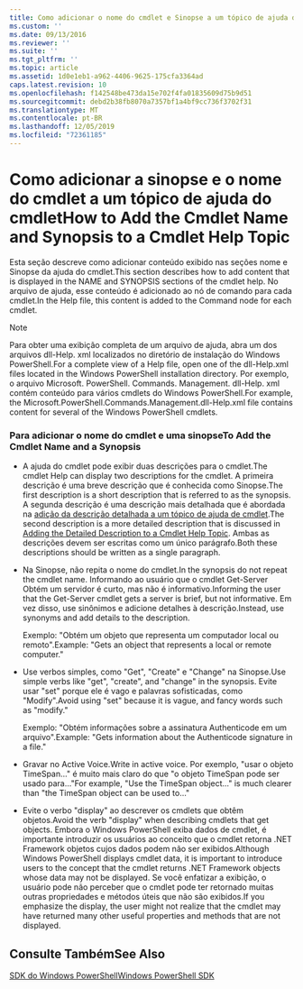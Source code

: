 ```yaml
---
title: Como adicionar o nome do cmdlet e Sinopse a um tópico de ajuda de cmdlet | Microsoft Docs
ms.custom: ''
ms.date: 09/13/2016
ms.reviewer: ''
ms.suite: ''
ms.tgt_pltfrm: ''
ms.topic: article
ms.assetid: 1d0e1eb1-a962-4406-9625-175cfa3364ad
caps.latest.revision: 10
ms.openlocfilehash: f142548be473da15e702f4fa01835609d75b9d51
ms.sourcegitcommit: debd2b38fb8070a7357bf1a4bf9cc736f3702f31
ms.translationtype: MT
ms.contentlocale: pt-BR
ms.lasthandoff: 12/05/2019
ms.locfileid: "72361185"
---
```

# <a name="how-to-add-the-cmdlet-name-and-synopsis-to-a-cmdlet-help-topic"></a><span data-ttu-id="e8d69-102">Como adicionar a sinopse e o nome do cmdlet a um tópico de ajuda do cmdlet</span><span class="sxs-lookup"><span data-stu-id="e8d69-102">How to Add the Cmdlet Name and Synopsis to a Cmdlet Help Topic</span></span>

<span data-ttu-id="e8d69-103">Esta seção descreve como adicionar conteúdo exibido nas seções nome e Sinopse da ajuda do cmdlet.</span><span class="sxs-lookup"><span data-stu-id="e8d69-103">This section describes how to add content that is displayed in the NAME and SYNOPSIS sections of the cmdlet help.</span></span> <span data-ttu-id="e8d69-104">No arquivo de ajuda, esse conteúdo é adicionado ao nó de comando para cada cmdlet.</span><span class="sxs-lookup"><span data-stu-id="e8d69-104">In the Help file, this content is added to the Command node for each cmdlet.</span></span>

> [!NOTE]
> <span data-ttu-id="e8d69-105">Para obter uma exibição completa de um arquivo de ajuda, abra um dos arquivos dll-Help. xml localizados no diretório de instalação do Windows PowerShell.</span><span class="sxs-lookup"><span data-stu-id="e8d69-105">For a complete view of a Help file, open one of the dll-Help.xml files located in the Windows PowerShell installation directory.</span></span> <span data-ttu-id="e8d69-106">Por exemplo, o arquivo Microsoft. PowerShell. Commands. Management. dll-Help. xml contém conteúdo para vários cmdlets do Windows PowerShell.</span><span class="sxs-lookup"><span data-stu-id="e8d69-106">For example, the Microsoft.PowerShell.Commands.Management.dll-Help.xml file contains content for several of the Windows PowerShell cmdlets.</span></span>

### <a name="to-add-the-cmdlet-name-and-a-synopsis"></a><span data-ttu-id="e8d69-107">Para adicionar o nome do cmdlet e uma sinopse</span><span class="sxs-lookup"><span data-stu-id="e8d69-107">To Add the Cmdlet Name and a Synopsis</span></span>

- <span data-ttu-id="e8d69-108">A ajuda do cmdlet pode exibir duas descrições para o cmdlet.</span><span class="sxs-lookup"><span data-stu-id="e8d69-108">The cmdlet Help can display two descriptions for the cmdlet.</span></span> <span data-ttu-id="e8d69-109">A primeira descrição é uma breve descrição que é conhecida como Sinopse.</span><span class="sxs-lookup"><span data-stu-id="e8d69-109">The first description is a short description that is referred to as the synopsis.</span></span> <span data-ttu-id="e8d69-110">A segunda descrição é uma descrição mais detalhada que é abordada na [adição da descrição detalhada a um tópico de ajuda de cmdlet](./how-to-add-a-cmdlet-description.md).</span><span class="sxs-lookup"><span data-stu-id="e8d69-110">The second description is a more detailed description that is discussed in [Adding the Detailed Description to a Cmdlet Help Topic](./how-to-add-a-cmdlet-description.md).</span></span> <span data-ttu-id="e8d69-111">Ambas as descrições devem ser escritas como um único parágrafo.</span><span class="sxs-lookup"><span data-stu-id="e8d69-111">Both these descriptions should be written as a single paragraph.</span></span>

- <span data-ttu-id="e8d69-112">Na Sinopse, não repita o nome do cmdlet.</span><span class="sxs-lookup"><span data-stu-id="e8d69-112">In the synopsis do not repeat the cmdlet name.</span></span> <span data-ttu-id="e8d69-113">Informando ao usuário que o cmdlet Get-Server Obtém um servidor é curto, mas não é informativo.</span><span class="sxs-lookup"><span data-stu-id="e8d69-113">Informing the user that the Get-Server cmdlet gets a server is brief, but not informative.</span></span> <span data-ttu-id="e8d69-114">Em vez disso, use sinônimos e adicione detalhes à descrição.</span><span class="sxs-lookup"><span data-stu-id="e8d69-114">Instead, use synonyms and add details to the description.</span></span>

  <span data-ttu-id="e8d69-115">Exemplo: "Obtém um objeto que representa um computador local ou remoto".</span><span class="sxs-lookup"><span data-stu-id="e8d69-115">Example: "Gets an object that represents a local or remote computer."</span></span>

- <span data-ttu-id="e8d69-116">Use verbos simples, como "Get", "Create" e "Change" na Sinopse.</span><span class="sxs-lookup"><span data-stu-id="e8d69-116">Use simple verbs like "get", "create", and "change" in the synopsis.</span></span> <span data-ttu-id="e8d69-117">Evite usar "set" porque ele é vago e palavras sofisticadas, como "Modify".</span><span class="sxs-lookup"><span data-stu-id="e8d69-117">Avoid using "set" because it is vague, and fancy words such as "modify."</span></span>

  <span data-ttu-id="e8d69-118">Exemplo: "Obtém informações sobre a assinatura Authenticode em um arquivo".</span><span class="sxs-lookup"><span data-stu-id="e8d69-118">Example: "Gets information about the Authenticode signature in a file."</span></span>

- <span data-ttu-id="e8d69-119">Gravar no Active Voice.</span><span class="sxs-lookup"><span data-stu-id="e8d69-119">Write in active voice.</span></span> <span data-ttu-id="e8d69-120">Por exemplo, "usar o objeto TimeSpan..." é muito mais claro do que "o objeto TimeSpan pode ser usado para..."</span><span class="sxs-lookup"><span data-stu-id="e8d69-120">For example, "Use the TimeSpan object..." is much clearer than "the TimeSpan object can be used to..."</span></span>

- <span data-ttu-id="e8d69-121">Evite o verbo "display" ao descrever os cmdlets que obtêm objetos.</span><span class="sxs-lookup"><span data-stu-id="e8d69-121">Avoid the verb "display" when describing cmdlets that get objects.</span></span> <span data-ttu-id="e8d69-122">Embora o Windows PowerShell exiba dados de cmdlet, é importante introduzir os usuários ao conceito que o cmdlet retorna .NET Framework objetos cujos dados podem não ser exibidos.</span><span class="sxs-lookup"><span data-stu-id="e8d69-122">Although Windows PowerShell displays cmdlet data, it is important to introduce users to the concept that the cmdlet returns .NET Framework objects whose data may not be displayed.</span></span> <span data-ttu-id="e8d69-123">Se você enfatizar a exibição, o usuário pode não perceber que o cmdlet pode ter retornado muitas outras propriedades e métodos úteis que não são exibidos.</span><span class="sxs-lookup"><span data-stu-id="e8d69-123">If you emphasize the display, the user might not realize that the cmdlet may have returned many other useful properties and methods that are not displayed.</span></span>

## <a name="see-also"></a><span data-ttu-id="e8d69-124">Consulte Também</span><span class="sxs-lookup"><span data-stu-id="e8d69-124">See Also</span></span>

 [<span data-ttu-id="e8d69-125">SDK do Windows PowerShell</span><span class="sxs-lookup"><span data-stu-id="e8d69-125">Windows PowerShell SDK</span></span>](../windows-powershell-reference.md)